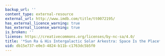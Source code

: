 ```yaml
---
backup_url: ''
content_type: external-resource
external_url: http://www.imdb.com/title/tt0072195/
has_external_licence_warning: true
has_external_license_warning: true
is_broken: ''
license: https://creativecommons.org/licenses/by-nc-sa/4.0/
title: '*Sun Ra & His Intergalactic Solar Arkestra: Space Is the Place*'
uid: db15e737-e0e3-4824-b11b-c1763dc5b5f0
---
```

